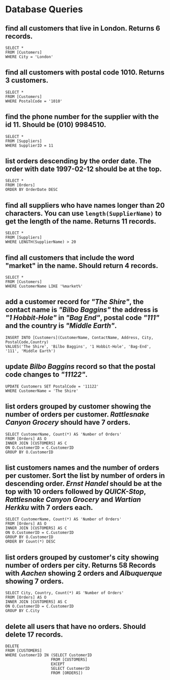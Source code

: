 # Database Queries

## find all customers that live in London. Returns 6 records.
```
SELECT * 
FROM [Customers]
WHERE City = 'London'
```
## find all customers with postal code 1010. Returns 3 customers.
```
SELECT * 
FROM [Customers]
WHERE PostalCode = '1010'
```

## find the phone number for the supplier with the id 11. Should be (010) 9984510.
```
SELECT * 
FROM [Suppliers]
WHERE SupplierID = 11
```

## list orders descending by the order date. The order with date 1997-02-12 should be at the top.
```
SELECT * 
FROM [Orders]
ORDER BY OrderDate DESC
```

## find all suppliers who have names longer than 20 characters. You can use `length(SupplierName)` to get the length of the name. Returns 11 records.
```
SELECT * 
FROM [Suppliers]
WHERE LENGTH(SupplierName) > 20
```

## find all customers that include the word "market" in the name. Should return 4 records.
```
SELECT * 
FROM [Customers]
WHERE CustomerName LIKE '%market%'
```

## add a customer record for _"The Shire"_, the contact name is _"Bilbo Baggins"_ the address is _"1 Hobbit-Hole"_ in _"Bag End"_, postal code _"111"_ and the country is _"Middle Earth"_.
```
INSERT INTO [Customers](CustomerName, ContactName, Address, City, PostalCode,Country)
VALUES('The Shire', 'Bilbo Baggins', '1 Hobbit-Hole', 'Bag-End', '111', 'Middle Earth')
```

## update _Bilbo Baggins_ record so that the postal code changes to _"11122"_.
```
UPDATE Customers SET PostalCode = '11122'
WHERE CustomerName = 'The Shire'
```
## list orders grouped by customer showing the number of orders per customer. _Rattlesnake Canyon Grocery_ should have 7 orders.
```
SELECT CustomerName, Count(*) AS 'Number of Orders' 
FROM [Orders] AS O
INNER JOIN [CUSTOMERS] AS C
ON O.CustomerID = C.CustomerID
GROUP BY O.CustomerID
```

## list customers names and the number of orders per customer. Sort the list by number of orders in descending order. _Ernst Handel_ should be at the top with 10 orders followed by _QUICK-Stop_, _Rattlesnake Canyon Grocery_ and _Wartian Herkku_ with 7 orders each.
```
SELECT CustomerName, Count(*) AS 'Number of Orders' 
FROM [Orders] AS O
INNER JOIN [CUSTOMERS] AS C
ON O.CustomerID = C.CustomerID
GROUP BY O.CustomerID
ORDER BY Count(*) DESC
```

## list orders grouped by customer's city showing number of orders per city. Returns 58 Records with _Aachen_ showing 2 orders and _Albuquerque_ showing 7 orders.
```
SELECT City, Country, Count(*) AS 'Number of Orders'
FROM [Orders] AS O
INNER JOIN [CUSTOMERS] AS C
ON O.CustomerID = C.CustomerID
GROUP BY C.City
```
## delete all users that have no orders. Should delete 17 records.
```
DELETE 
FROM [CUSTOMERS]
WHERE CustomerID IN (SELECT CustomerID
                    FROM [CUSTOMERS]
                    EXCEPT
                    SELECT CustomerID
                    FROM [ORDERS])
```
